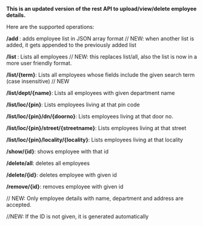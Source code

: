 
<b>This is an updated version of the rest API to upload/view/delete employee details.</b>

Here are the supported operations:

<b>/add </b>: adds employee list in JSON array format // NEW: when another list is added, it gets appended to the previously added list

<b>/list </b>: Lists all employees    // NEW: this replaces list/all, also the list is now in a more user friendly format.

<b>/list/{term}</b>: Lists all employees whose fields include the given search term (case insensitive) // NEW

<b>/list/dept/{name}</b>: Lists all employees with given department name

<b>/list/loc/{pin}</b>: Lists employees living at that pin code

<b>/list/loc/{pin}/dn/{doorno}</b>: Lists employees living at that door no.

<b>/list/loc/{pin}/street/{streetname}</b>: Lists employees living at that street

<b>/list/loc/{pin}/locality/{locality}</b>: Lists employees living at that locality

<b>/show/{id}</b>: shows employee with that id

<b>/delete/all</b>: deletes all employees

<b>/delete/{id}</b>: deletes employee with given id

<b>/remove/{id}</b>: removes employee with given id

// NEW: Only employee details with name, department and address are accepted.

//NEW: If the ID is not given, it is generated automatically

